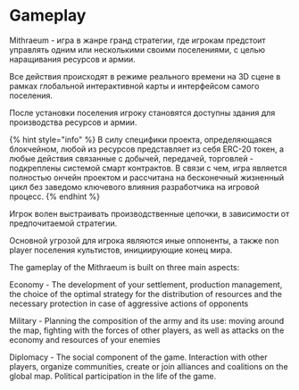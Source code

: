 # Gameplay

Mithraeum - игра в жанре гранд стратегии, где игрокам предстоит управлять одним или несколькими своими поселениями, с целью наращивания ресурсов и армии.

Все действия происходят в режиме реального времени на 3D сцене в рамках глобальной интерактивной карты и интерфейсом самого поселения.

После установки поселения игроку становятся доступны здания для производства ресурсов и армии.&#x20;

{% hint style="info" %}
В силу специфики проекта, определяющаяся блокчейном, любой из ресурсов представляет из себя ERC-20 токен, а любые действия связанные с добычей, передачей, торговлей - подкреплены системой смарт контрактов. В связи с чем, игра является полностью ончейн проектом и рассчитана на бесконечный жизненный цикл без заведомо ключевого влияния разработчика на игровой процесс.&#x20;
{% endhint %}

Игрок волен выстраивать производственные цепочки, в зависимости от предпочитаемой стратегии.&#x20;

Основной угрозой для игрока являются иные оппоненты, а также non player поселения культистов, инициирующие конец мира.



The gameplay of the Mithraeum is built on three main aspects:

Economy - The development of your settlement, production management, the choice of the optimal strategy for the distribution of resources and the necessary protection in case of aggressive actions of opponents

Military - Planning the composition of the army and its use: moving around the map, fighting with the forces of other players, as well as attacks on the economy and resources of your enemies

Diplomacy - The social component of the game. Interaction with other players, organize communities, create or join alliances and coalitions on the global map. Political participation in the life of the game.
